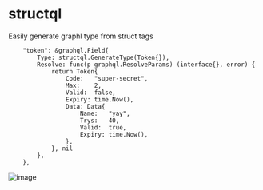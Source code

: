 # structql

Easily generate graphl type from struct tags


		"token": &graphql.Field{
			Type: structql.GenerateType(Token{}),
			Resolve: func(p graphql.ResolveParams) (interface{}, error) {
				return Token{
					Code:   "super-secret",
					Max:    2,
					Valid:  false,
					Expiry: time.Now(),
					Data: Data{
						Name:   "yay",
						Trys:   40,
						Valid:  true,
						Expiry: time.Now(),
					},
				}, nil
			},
		},


![image](https://user-images.githubusercontent.com/6259987/79978873-fe8ecc00-8476-11ea-8468-bdedeae39685.png)

